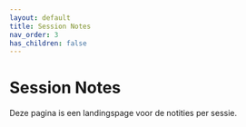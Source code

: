 ```yaml
---
layout: default
title: Session Notes
nav_order: 3
has_children: false
---
```


# Session Notes

Deze pagina is een landingspage voor de notities per sessie.
